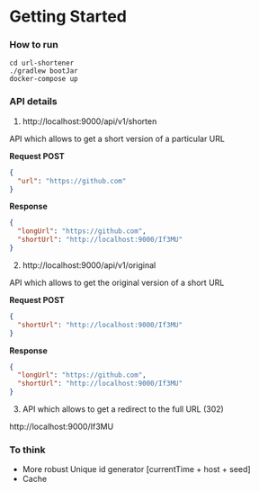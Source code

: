 # Getting Started

### How to run
```shell
cd url-shortener
./gradlew bootJar
docker-compose up
```

### API details

1. http://localhost:9000/api/v1/shorten

API which allows to get a short version of a particular URL

**Request POST**

```json
{
  "url": "https://github.com"
}
```

**Response**

```json
{
  "longUrl": "https://github.com",
  "shortUrl": "http://localhost:9000/If3MU"
}
```

2. http://localhost:9000/api/v1/original

API which allows to get the original version of a short URL

**Request POST**

```json
{
  "shortUrl": "http://localhost:9000/If3MU"
}
```

**Response**

```json
{
  "longUrl": "https://github.com",
  "shortUrl": "http://localhost:9000/If3MU"
}
```

3. API which allows to get a redirect to the full URL (302)

http://localhost:9000/If3MU


### To think

- More robust Unique id generator [currentTime + host + seed]
- Cache
